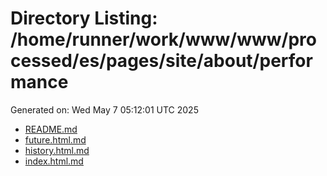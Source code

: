 # Directory Listing: /home/runner/work/www/www/processed/es/pages/site/about/performance
Generated on: Wed May  7 05:12:01 UTC 2025

- [README.md](README.md)
- [future.html.md](future.html.md)
- [history.html.md](history.html.md)
- [index.html.md](index.html.md)
